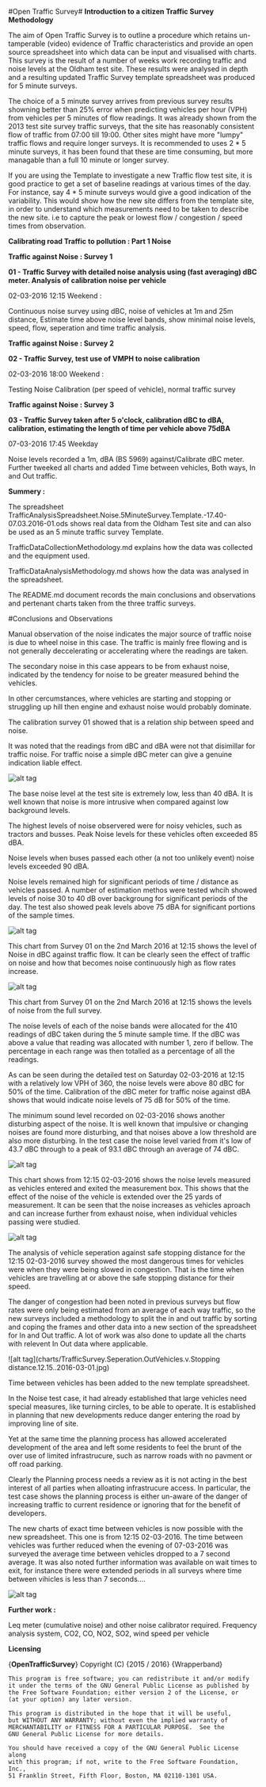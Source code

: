 #Open Traffic Survey#
**Introduction to a citizen Traffic Survey Methodology**

The aim of Open Traffic Survey is to outline a procedure which retains un-tamperable (video) evidence of Traffic characteristics and provide an open source spreadsheet into which data can be input and visualised with charts.  This survey is the result of a number of weeks work recording traffic and noise levels at the Oldham test site. These results were analysed in depth and a resulting updated Traffic Survey template spreadsheet was produced for 5 minute surveys. 

The choice of a 5 minute survey arrives from previous survey results showning better than 25% error when predicting vehicles per hour (VPH) from vehicles per 5 minutes of flow readings. It was already shown from the 2013 test site survey traffic surveys, that the site has reasonably consistent flow of traffic from  07:00 till 19:00. Other sites might have more "lumpy" traffic flows and require longer surveys. It is recommended to uses 2 * 5 minute surveys, it has been found that these are time consuming, but more managable than a full 10 minute or longer survey. 

If you are using the Template to investigate a new Traffic flow test site, it is good practice to get a set of baseline readings at various times of the day. For instance, say 4 * 5 minute surveys would give a good indication of the variability. This would show how the new site differs from the template site, in order to understand which measurements need to be taken to describe the new site. i.e to capture the peak or lowest flow / congestion / speed times from observation. 


**Calibrating road Traffic to pollution : Part 1  Noise** 

**Traffic against Noise : Survey 1**

**01 - Traffic Survey with detailed noise analysis using (fast averaging) dBC meter. Analysis of calibration noise per vehicle**

02-03-2016  12:15 Weekend :  

Continuous noise survey using dBC, noise of vehicles at 1m and 25m distance, Estimate time above noise level bands, show minimal noise levels, speed, flow, seperation and time traffic analysis.  

**Traffic against Noise : Survey 2**  

**02 - Traffic Survey, test use of VMPH to noise calibration**

02-03-2016 18:00 Weekend :  

Testing Noise Calibration (per speed of vehicle), normal traffic survey  

**Traffic against Noise : Survey 3**  

**03 - Traffic Survey taken after 5 o'clock, calibration dBC to dBA, calibration, estimating the length of time per vehicle above 75dBA**

07-03-2016 17:45 Weekday 

Noise levels recorded a 1m, dBA (BS 5969) against/Calibrate dBC meter. Further tweeked all charts and added Time between vehicles, Both ways, In and Out traffic.  

**Summery :**  

The spreadsheet TrafficAnalysisSpreadsheet.Noise.5MinuteSurvey.Template.-17.40-07.03.2016-01.ods shows real data from the Oldham Test site and can also be used as an 5 minute traffic survey Template.  

TrafficDataCollectionMethodology.md  explains how the data was collected and the equipment used.  

TrafficDataAnalysisMethodology.md shows how the data was analysed in the spreadsheet.  

The README.md document records the main conclusions and observations and pertenant charts taken from the three traffic surveys.  


#Conclusions and Observations  

Manual observation of the noise indicates the major source of traffic noise is due to wheel noise in this case. The traffic is mainly free flowing and is not generally deccelerating or accelerating where the readings are taken.  

The secondary noise in this case appears to be from exhaust noise, indicated by the tendency for noise to be greater measured behind the vehicles.  

In other cercumstances, where vehicles are starting and stopping or struggling up hill then engine and exhaust noise would probably dominate.  

The calibration survey 01 showed that is a relation ship between speed and noise.  

It was noted that the readings from dBC and dBA were not that disimillar for traffic noise. For traffic noise a simple dBC meter can give a genuine indication liable effect.  

![alt tag](charts/TrafficSurveyRecordingTheNoiseLevels.dBC.AvgPerMin.2016-03-02.jpg) 

The base noise level at the test site is extremely low, less than 40 dBA. It is well known that noise is more intrusive when compared against low background levels.  

The highest levels of noise observered were for noisy vehicles, such as tractors and busses. Peak Noise levels for these vehicles often exceeded 85 dBA.  

Noise levels when buses passed each other (a not too unlikely event) noise levels exceeded 90 dBA.  

Noise levels remained high for significant periods of time / distance as vehicles passed. A number of estimation methos were tested whcih showed levels of noise 30 to 40 dB over backgroung for significant periods of the day. The test also showed peak levels above 75 dBA for significant portions of the sample times.  

![alt tag](charts/TrafficSurvey-NoiseLevels.dBA.v.TrafficFlow-17.45-2016-03-07-01.jpg) 

This chart from Survey 01 on the 2nd March 2016 at 12:15 shows the level of Noise in dBC against traffic flow. It can be clearly seen the effect of traffic on noise and how that becomes noise continuously high as flow rates increase.  

![alt tag](charts/TrafficSurveyNoiseLevels.dBC.v.VehicleFlow.12.15..2016-03-01.jpg)

This chart from Survey 01 on the 2nd March 2016 at 12:15 shows the levels of noise from the full survey. 

The noise levels of each of the noise bands were allocated for the 410 readings of dBC taken during the 5 minute sample time. If the dBC was above a value that reading was allocated with number 1, zero if bellow. The percentage in each range was then totalled as a percentage of all the readings.  

As can be seen during the detailed test on Saturday 02-03-2016 at 12:15 with a relatively low VPH of 360, the noise levels were above 80 dBC for 50% of the time. Calibration of the dBC meter for traffic noise against dBA shows that would indicate noise levels of 75 dB for 50% of the time.  

The minimum sound level recorded on 02-03-2016 shows another disturbing aspect of the noise. It is well known that impulsive or changing noises are found more disturbing, and that noises above a low threshold are also more disturbing. In the test case the noise level varied from it's low of 43.7 dBC through to a peak of 93.1 dBC through an average of 74 dBC.  

![alt tag](charts/TrafficSurveyNoiseLevels.dBC.v.PercentageBands.12.15..2016-03-01.jpg)

This chart shows from  12:15 02-03-2016 shows the noise levels measured as vehicles entered and exited the measurement box. This shows that the effect of the noise of the vehicle is extended over the 25 yards of measurement. It can be seen that the noise increases as vehicles aproach and can increase further from exhaust noise, when individual vehicles passing were studied.  

![alt tag](charts/TrafficSurveyNoiseLevelsIn.Out.dBC.per.vehicle.v.Speed.12.15..2016-03-01.jpg)

The analysis of vehicle seperation against safe stopping distance for the 12:15 02-03-2016 survey showed the most dangerous times for vehicles were when they were being slowed in congestion.  That is the time when vehicles are travelling at or above the safe stopping distance for their speed. 

The danger of congestion had been noted in previous surveys but flow rates were only being estimated from an average of each way traffic, so the new surveys included a methodology to split the in and out traffic by sorting and coping the frames and other data into a new section of the spreadsheet for In and Out traffic. A lot of work was also done to update all the charts with relevent In Out data where applicable. 

![alt tag](charts/TrafficSurvey.Seperation.OutVehicles.v.Stopping distance.12.15..2016-03-01.jpg)

Time between vehicles has been added to the new template spreadsheet.

In the Noise test case, it had already established that large vehicles need special measures, like turning circles, to be able to operate. It is established in planning that new developments reduce danger entering the road by improving line of site. 

Yet at the same time the planning process has allowed accelerated development of the area and left some residents to feel the brunt of the over use of limited infrastrucure, such as narrow roads with no pavment or off road parking.

Clearly the Planning process needs a review as it is not acting in the best interest of all parties when alloating infrastrucure access. In particular, the test case shows the planning process is either un-aware of the danger of increasing traffic to current residence or ignoring that for the benefit of developers.

The new charts of exact time between vehicles is now possible with the new spreadsheet. This one is from 12:15 02-03-2016. The time between vehicles was further reduced when the evening of 07-03-2016 was surveyed the average time between vehicles dropped to a 7 second average. It was also noted further information was available on wait times to exit, for instance there were extended periods in all surveys where time between vihicles is less than 7 seconds....

![alt tag](charts/TrafficSurvey.Time.OutVehicles.v.AverageTimeBetweenVehiclesOut.12.15..2016-03-01.jpg)


**Further work :**

Leq meter (cumulative noise) and other noise calibrator required. Frequency analysis system,
CO2, CO, NO2, SO2, wind speed per vehicle


**Licensing**  
  
{**OpenTrafficSurvey**}
    Copyright (C) {2015 / 2016}  {Wrapperband}

    This program is free software; you can redistribute it and/or modify
    it under the terms of the GNU General Public License as published by
    the Free Software Foundation; either version 2 of the License, or
    (at your option) any later version.

    This program is distributed in the hope that it will be useful,
    but WITHOUT ANY WARRANTY; without even the implied warranty of
    MERCHANTABILITY or FITNESS FOR A PARTICULAR PURPOSE.  See the
    GNU General Public License for more details.

    You should have received a copy of the GNU General Public License along
    with this program; if not, write to the Free Software Foundation, Inc.,
    51 Franklin Street, Fifth Floor, Boston, MA 02110-1301 USA.


